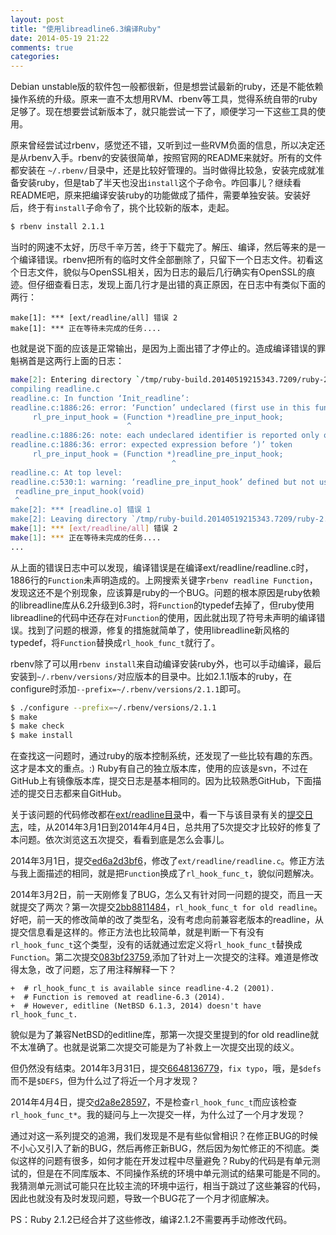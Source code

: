 ```yaml
---
layout: post
title: "使用libreadline6.3编译Ruby"
date: 2014-05-19 21:22
comments: true
categories:
---
```


Debian unstable版的软件包一般都很新，但是想尝试最新的ruby，还是不能依赖操作系统的升级。原来一直不太想用RVM、rbenv等工具，觉得系统自带的ruby足够了。现在想要尝试新版本了，就只能尝试一下了，顺便学习一下这些工具的使用。

原来曾经尝试过rbenv，感觉还不错，又听到过一些RVM负面的信息，所以决定还是从rbenv入手。rbenv的安装很简单，按照官网的README来就好。所有的文件都安装在 `~/.rbenv/`目录中，还是比较好管理的。当时做得比较急，安装完成就准备安装ruby，但是tab了半天也没出`install`这个子命令。咋回事儿？继续看README吧，原来把编译安装ruby的功能做成了插件，需要单独安装。安装好后，终于有`install`子命令了，挑个比较新的版本，走起。

``` bash
$ rbenv install 2.1.1
```
当时的网速不太好，历尽千辛万苦，终于下载完了。解压、编译，然后等来的是一个编译错误。rbenv把所有的临时文件全部删除了，只留下一个日志文件。初看这个日志文件，貌似与OpenSSL相关，因为日志的最后几行确实有OpenSSL的痕迹。但仔细查看日志，发现上面几行才是出错的真正原因，在日志中有类似下面的两行：

```
make[1]: *** [ext/readline/all] 错误 2
make[1]: *** 正在等待未完成的任务....
```

也就是说下面的应该是正常输出，是因为上面出错了才停止的。造成编译错误的罪魁祸首是这两行上面的日志：

``` bash
make[2]: Entering directory `/tmp/ruby-build.20140519215343.7209/ruby-2.0.0-p451/ext/readline'
compiling readline.c
readline.c: In function ‘Init_readline’:
readline.c:1886:26: error: ‘Function’ undeclared (first use in this function)
     rl_pre_input_hook = (Function *)readline_pre_input_hook;
                          ^
readline.c:1886:26: note: each undeclared identifier is reported only once for each function it appears in
readline.c:1886:36: error: expected expression before ‘)’ token
     rl_pre_input_hook = (Function *)readline_pre_input_hook;
                                    ^
readline.c: At top level:
readline.c:530:1: warning: ‘readline_pre_input_hook’ defined but not used [-Wunused-function]
 readline_pre_input_hook(void)
 ^
make[2]: *** [readline.o] 错误 1
make[2]: Leaving directory `/tmp/ruby-build.20140519215343.7209/ruby-2.0.0-p451/ext/readline'
make[1]: *** [ext/readline/all] 错误 2
make[1]: *** 正在等待未完成的任务....
...
```

从上面的错误日志中可以发现，编译错误是在编译ext/readline/readline.c时，1886行的`Function`未声明造成的。上网搜索关键字`rbenv readline Function`，发现这还不是个别现象，应该算是ruby的一个BUG。问题的根本原因是ruby依赖的libreadline库从6.2升级到6.3时，将`Function`的typedef去掉了，但ruby使用libreadline的代码中还存在对`Function`的使用，因此就出现了符号未声明的编译错误。找到了问题的根源，修复的措施就简单了，使用libreadline新风格的typedef，将`Function`替换成`rl_hook_func_t`就行了。

rbenv除了可以用`rbenv install`来自动编译安装ruby外，也可以手动编译，最后安装到`~/.rbenv/versions/`对应版本的目录中。比如2.1.1版本的ruby，在configure时添加`--prefix=~/.rbenv/versions/2.1.1`即可。

``` bash
$ ./configure --prefix=~/.rbenv/versions/2.1.1
$ make
$ make check
$ make install
```

在查找这一问题时，通过ruby的版本控制系统，还发现了一些比较有趣的东西。这才是本文的重点。:)
Ruby有自己的独立版本库，使用的应该是svn，不过在GitHub上有镜像版本库，提交日志是基本相同的。因为比较熟悉GitHub，下面描述的提交日志都来自GitHub。

关于该问题的代码修改都在[ext/readline目录](https://github.com/ruby/ruby/tree/trunk/ext/readline)中，看一下与该目录有关的[提交日志](https://github.com/ruby/ruby/commits/trunk/ext/readline)，哇，从2014年3月1日到2014年4月4日，总共用了5次提交才比较好的修复了本问题。依次浏览这五次提交，看看到底是怎么会事儿。

2014年3月1日，提交[ed6a2d3bf6](https://github.com/ruby/ruby/commit/ed6a2d3bf695c8781cd27b86c39c1151b57f36f4#diff-41839e3cfd5979f00c2a767307b6e0c6)，修改了`ext/readline/readline.c`。修正方法与我上面描述的相同，就是把`Function`换成了`rl_hook_func_t`，貌似问题解决。

2014年3月2日，前一天刚修复了BUG，怎么又有针对同一问题的提交，而且一天就提交了两次？第一次提交[2bb8811484](https://github.com/ruby/ruby/commit/2bb881148493651c577d95d55a4571c36de589b6#diff-41839e3cfd5979f00c2a767307b6e0c6)，`rl_hook_func_t for old readline`。好吧，前一天的修改简单的改了类型名，没有考虑向前兼容老版本的readline，从提交信息看是这样的。修正方法也比较简单，就是判断一下有没有`rl_hook_func_t`这个类型，没有的话就通过宏定义将`rl_hook_func_t`替换成`Function`。第二次提交[083bf23759](https://github.com/ruby/ruby/commit/083bf237596abd7b317bc891c5b6d766f299c62e#diff-41839e3cfd5979f00c2a767307b6e0c6),添加了针对上一次提交的注释。难道是修改得太急，改了问题，忘了用注释解释一下？
```
+  # rl_hook_func_t is available since readline-4.2 (2001).
+  # Function is removed at readline-6.3 (2014).
+  # However, editline (NetBSD 6.1.3, 2014) doesn't have rl_hook_func_t.
```
貌似是为了兼容NetBSD的editline库，那第一次提交里提到的for old readline就不太准确了。也就是说第二次提交可能是为了补救上一次提交出现的歧义。

但仍然没有结束。2014年3月31日，提交[6648136779](https://github.com/ruby/ruby/commit/664813677963792e2ad36ef9370107dc41c7f27b#diff-41839e3cfd5979f00c2a767307b6e0c6)，`fix typo`，哦，是`$defs`而不是`$DEFS`，但为什么过了将近一个月才发现？

2014年4月4日，提交[d2a8e28597](https://github.com/ruby/ruby/commit/d2a8e28597df946842f44d6e0d2cbfe98863b877#diff-41839e3cfd5979f00c2a767307b6e0c6)，不是检查`rl_hook_func_t`而应该检查`rl_hook_func_t*`。我的疑问与上一次提交一样，为什么过了一个月才发现？

通过对这一系列提交的追溯，我们发现是不是有些似曾相识？在修正BUG的时候不小心又引入了新的BUG，然后再修正新BUG，然后因为匆忙修正的不彻底。类似这样的问题有很多，如何才能在开发过程中尽量避免？Ruby的代码是有单元测试的，但是在不同库版本、不同操作系统的环境中单元测试的结果可能是不同的。我猜测单元测试可能只在比较主流的环境中运行，相当于跳过了这些兼容的代码，因此也就没有及时发现问题，导致一个BUG花了一个月才彻底解决。

PS：Ruby 2.1.2已经合并了这些修改，编译2.1.2不需要再手动修改代码。
